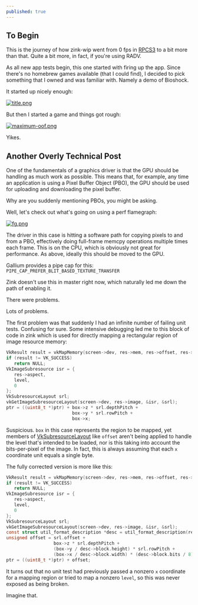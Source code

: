 ```yaml
---
published: true
---
```

## To Begin
This is the journey of how zink-wip went from 0 fps in [RPCS3](https://rpcs3.net/) to a bit more than that. Quite a bit more, in fact, if you're using RADV.

As all new app tests begin, this one started with firing up the app. Since there's no homebrew games available (that I could find), I decided to pick something that I owned and was familiar with. Namely a demo of Bioshock.

It started up nicely enough:

[![title.png]({{site.url}}/assets/bioshock/title.png)]({{site.url}}/assets/bioshock/title.png)

But then I started a game and things got rough:

[![maximum-oof.png]({{site.url}}/assets/bioshock/maximum-oof.png)]({{site.url}}/assets/bioshock/maximum-oof.png)

Yikes.

## Another Overly Technical Post

One of the fundamentals of a graphics driver is that the GPU should be handling as much work as possible. This means that, for example, any time an application is using a Pixel Buffer Object (PBO), the GPU should be used for uploading and downloading the pixel buffer.

Why are you suddenly mentioning PBOs, you might be asking.

Well, let's check out what's going on using a perf flamegraph:

[![fg.png]({{site.url}}/assets/bioshock/fg.png)]({{site.url}}/assets/bioshock/fg.png)

The driver in this case is hitting a software path for copying pixels to and from a PBO, effectively doing full-frame memcpy operations multiple times each frame. This is on the CPU, which is obviously not great for performance. As above, ideally this should be moved to the GPU.

Gallium provides a pipe cap for this: `PIPE_CAP_PREFER_BLIT_BASED_TEXTURE_TRANSFER`

Zink doesn't use this in master right now, which naturally led me down the path of enabling it.

There were problems.

Lots of problems.

The first problem was that suddenly I had an infinite number of failing unit tests. Confusing for sure. Some intensive debugging led me to this block of code in zink which is used for directly mapping a rectangular region of image resource memory:

```c
VkResult result = vkMapMemory(screen->dev, res->mem, res->offset, res->size, 0, &ptr);
if (result != VK_SUCCESS)
   return NULL;
VkImageSubresource isr = {
   res->aspect,
   level,
   0
};
VkSubresourceLayout srl;
vkGetImageSubresourceLayout(screen->dev, res->image, &isr, &srl);
ptr = ((uint8_t *)ptr) + box->z * srl.depthPitch +
                         box->y * srl.rowPitch +
                         box->x;
```

Suspicious. `box` in this case represents the region to be mapped, yet members of [VkSubresourceLayout](https://www.khronos.org/registry/vulkan/specs/1.2-extensions/man/html/VkSubresourceLayout.html) like `offset` aren't being applied to handle the level that's intended to be loaded, nor is this taking into account the bits-per-pixel of the image. In fact, this is always assuming that each `x` coordinate unit equals a single byte.

The fully corrected version is more like this:

```c
VkResult result = vkMapMemory(screen->dev, res->mem, res->offset, res->size, 0, &ptr);
if (result != VK_SUCCESS)
   return NULL;
VkImageSubresource isr = {
   res->aspect,
   level,
   0
};
VkSubresourceLayout srl;
vkGetImageSubresourceLayout(screen->dev, res->image, &isr, &srl);
const struct util_format_description *desc = util_format_description(res->base.format);
unsigned offset = srl.offset +
                  box->z * srl.depthPitch +
                  (box->y / desc->block.height) * srl.rowPitch +
                  (box->x / desc->block.width) * (desc->block.bits / 8);
ptr = ((uint8_t *)ptr) + offset;
```
It turns out that no unit test had previously passed a nonzero `x` coordinate for a mapping region or tried to map a nonzero `level`, so this was never exposed as being broken.

Imagine that.
